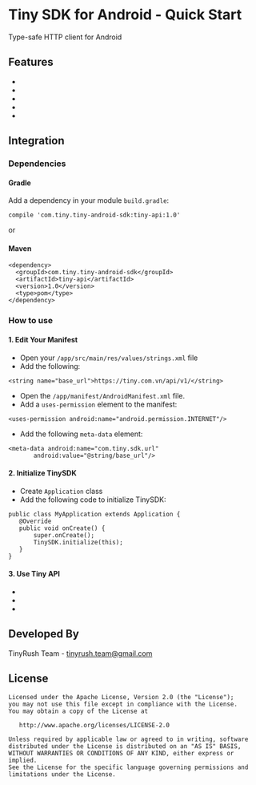 # Tiny SDK for Android - Quick Start

Type-safe HTTP client for Android

## Features

- 
- 
- 
- 
- 

## Integration

### Dependencies

#### Gradle
Add a dependency in your module `build.gradle`:
```
compile 'com.tiny.tiny-android-sdk:tiny-api:1.0'
```
or
#### Maven

```
<dependency>
  <groupId>com.tiny.tiny-android-sdk</groupId>
  <artifactId>tiny-api</artifactId>
  <version>1.0</version>
  <type>pom</type>
</dependency>
```
### How to use

#### 1. Edit Your Manifest
 - Open your `/app/src/main/res/values/strings.xml` file
 - Add the following:
 ```
 <string name="base_url">https://tiny.com.vn/api/v1/</string>
 ```
 - Open the `/app/manifest/AndroidManifest.xml` file.
 - Add a `uses-permission` element to the manifest:
 ```
 <uses-permission android:name="android.permission.INTERNET"/>
 ```
 - Add the following `meta-data` element:
 ```
 <meta-data android:name="com.tiny.sdk.url" 
        android:value="@string/base_url"/>
 ```
 
 #### 2. Initialize TinySDK
 - Create `Application` class
 - Add the following code to initialize TinySDK:
 ```
 public class MyApplication extends Application {
    @Override
    public void onCreate() {
        super.onCreate();
        TinySDK.initialize(this);
    }
}
 ```
 
 #### 3. Use Tiny API
  - 
  - 
  -
 
## Developed By
TinyRush Team - tinyrush.team@gmail.com

## License
```
Licensed under the Apache License, Version 2.0 (the "License");
you may not use this file except in compliance with the License.
You may obtain a copy of the License at

   http://www.apache.org/licenses/LICENSE-2.0

Unless required by applicable law or agreed to in writing, software
distributed under the License is distributed on an "AS IS" BASIS,
WITHOUT WARRANTIES OR CONDITIONS OF ANY KIND, either express or implied.
See the License for the specific language governing permissions and
limitations under the License.
```

